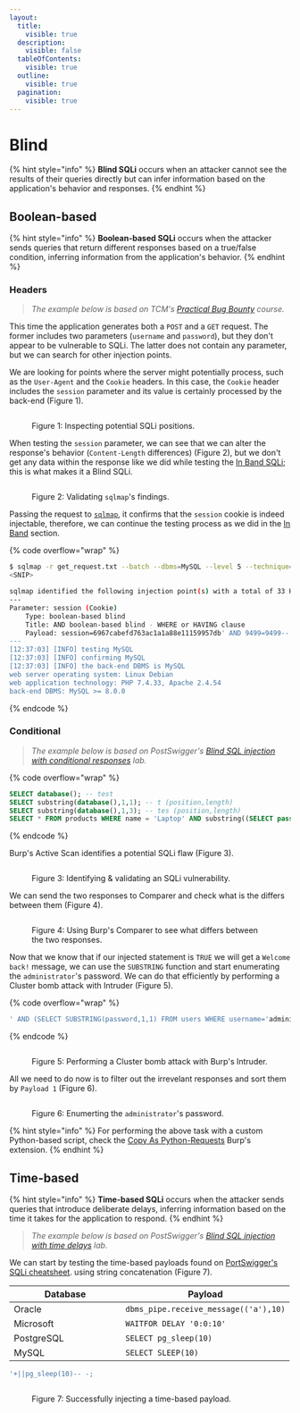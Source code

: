 ```yaml
---
layout:
  title:
    visible: true
  description:
    visible: false
  tableOfContents:
    visible: true
  outline:
    visible: true
  pagination:
    visible: true
---
```


# Blind

{% hint style="info" %}
**Blind SQLi** occurs when an attacker cannot see the results of their queries directly but can infer information based on the application's behavior and responses.
{% endhint %}

## Boolean-based

{% hint style="info" %}
**Boolean-based SQLi** occurs when the attacker sends queries that return different responses based on a true/false condition, inferring information from the application's behavior.
{% endhint %}

### Headers

> _The example below is based on TCM's_ [_Practical Bug Bounty_](https://academy.tcm-sec.com/p/practical-bug-bounty) _course._

This time the application generates both a `POST` and a `GET` request. The former includes two parameters (`username` and `password`), but they don't appear to be vulnerable to SQLi. The latter does not contain any parameter, but we can search for other injection points.&#x20;

We are looking for points where the server might potentially process, such as the `User-Agent` and the `Cookie` headers. In this case, the `Cookie` header includes the `session` parameter and its value is certainly processed by the back-end (Figure 1).

<figure><img src="../../../../.gitbook/assets/web_sqli_blindBoolean_1.png" alt=""><figcaption><p>Figure 1: Inspecting potential SQLi positions.</p></figcaption></figure>

When testing the `session` parameter, we can see that we can alter the response's behavior (`Content-Length` differences) (Figure 2), but we don't get any data within the response like we did while testing the [In Band SQLi](in-band.md#basic-workflow); this is what makes it a Blind SQLi.

<figure><img src="../../../../.gitbook/assets/web_sqli_blindBoolean_2.png" alt=""><figcaption><p>Figure 2: Validating <code>sqlmap</code>'s findings.</p></figcaption></figure>

Passing the request to [`sqlmap`](sqlmap.md), it confirms that the `session` cookie is indeed injectable, therefore, we can continue the testing process as we did in the [In Band](in-band.md#basic-workflow) section.

{% code overflow="wrap" %}
```bash
$ sqlmap -r get_request.txt --batch --dbms=MySQL --level 5 --technique=B --dbms=MySQL
<SNIP>

sqlmap identified the following injection point(s) with a total of 33 HTTP(s) requests:
---
Parameter: session (Cookie)
    Type: boolean-based blind
    Title: AND boolean-based blind - WHERE or HAVING clause
    Payload: session=6967cabefd763ac1a1a88e11159957db' AND 9499=9499-- UfuX
---
[12:37:03] [INFO] testing MySQL
[12:37:03] [INFO] confirming MySQL
[12:37:03] [INFO] the back-end DBMS is MySQL
web server operating system: Linux Debian
web application technology: PHP 7.4.33, Apache 2.4.54
back-end DBMS: MySQL >= 8.0.0
```
{% endcode %}

### Conditional

> _The example below is based on PostSwigger's_ [_Blind SQL injection with conditional responses_](https://portswigger.net/web-security/sql-injection/blind/lab-conditional-responses) _lab._

{% code overflow="wrap" %}
```sql
SELECT database(); -- test
SELECT substring(database(),1,1); -- t (position,length)
SELECT substring(database(),1,3); -- tes (position,length)
SELECT * FROM products WHERE name = 'Laptop' AND substring((SELECT password FROM users WHERE username='Jessamy'),1,1)>'m';
```
{% endcode %}

Burp's Active Scan identifies a potential SQLi flaw (Figure 3).

<figure><img src="../../../../.gitbook/assets/web_sqli_blind_1.png" alt=""><figcaption><p>Figure 3: Identifying &#x26; validating an SQLi vulnerability.</p></figcaption></figure>

We can send the two responses to Comparer and check what is the differs between them (Figure 4).

<figure><img src="../../../../.gitbook/assets/web_sqli_blind_2.png" alt=""><figcaption><p>Figure 4: Using Burp's Comparer to see what differs between the two responses.</p></figcaption></figure>

Now that we know that if our injected statement is `TRUE` we will get a `Welcome back!` message, we can use the `SUBSTRING` function and start enumerating the `administrator`'s password. We can do that efficiently by performing a Cluster bomb attack with Intruder (Figure 5).

{% code overflow="wrap" %}
```sql
' AND (SELECT SUBSTRING(password,1,1) FROM users WHERE username='administrator')='a
```
{% endcode %}

<figure><img src="../../../../.gitbook/assets/web_sqli_blind_3.png" alt=""><figcaption><p>Figure 5: Performing a Cluster bomb attack with Burp's Intruder.</p></figcaption></figure>

All we need to do now is to filter out the irrevelant responses and sort them by `Payload 1` (Figure 6).

<figure><img src="../../../../.gitbook/assets/web_sqli_blind_4.png" alt=""><figcaption><p>Figure 6: Enumerting the <code>administrator</code>'s password.</p></figcaption></figure>

{% hint style="info" %}
For performing the above task with a custom Python-based script, check the [Copy As Python-Requests](https://portswigger.net/bappstore/b324647b6efa4b6a8f346389730df160) Burp's extension.
{% endhint %}

## Time-based

{% hint style="info" %}
**Time-based SQLi** occurs when the attacker sends queries that introduce deliberate delays, inferring information based on the time it takes for the application to respond.
{% endhint %}

> _The example below is based on PostSwigger's_ [_Blind SQL injection with time delays_](https://portswigger.net/web-security/sql-injection/blind/lab-time-delays) _lab._

We can start by testing the time-based payloads found on [PortSwigger's SQLi cheatsheet](https://portswigger.net/web-security/sql-injection/cheat-sheet). using string concatenation (Figure 7).

<table><thead><tr><th width="184">Database</th><th>Payload</th></tr></thead><tbody><tr><td>Oracle</td><td><code>dbms_pipe.receive_message(('a'),10)</code></td></tr><tr><td>Microsoft</td><td><code>WAITFOR DELAY '0:0:10'</code></td></tr><tr><td>PostgreSQL</td><td><code>SELECT pg_sleep(10)</code></td></tr><tr><td>MySQL</td><td><code>SELECT SLEEP(10)</code></td></tr></tbody></table>

```sql
'+||pg_sleep(10)-- -;
```

<figure><img src="../../../../.gitbook/assets/web_sqli_blind_5.png" alt=""><figcaption><p>Figure 7: Successfully injecting a time-based payload.</p></figcaption></figure>
